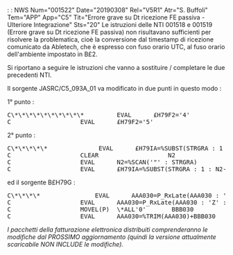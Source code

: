  :  : NWS Num="001522" Date="20190308" Rel="V5R1" Atr="S. Buffoli" Tem="APP" App="C5" Tit="Errore grave su Dt ricezione FE passiva - Ulteriore Integrazione" Sts="20"
Le istruzioni delle NTI 001518 e 001519 (Errore grave su Dt ricezione FE passiva) non risultavano sufficienti per risolvere la problematica, cioè la conversione dal timestamp di ricezione comunicato
da Abletech, che è espresso con fuso orario UTC, al fuso orario dell'ambiente impostato in B£2.

Si riportano a seguire le istruzioni che vanno a sostituire / completare le due precedenti NTI.

Il sorgente JASRC/C5_093A_01 va modificato in due punti in questo modo : 

1° punto : 
<pre>
C\*\*\*\*\*\*\*\*\*\*         EVAL      £H79F2='4'
C                   EVAL      £H79F2='5'
</pre>

2° punto : 
<pre>
C\*\*\*\*\*              EVAL      £H79IA=%SUBST(STRGRA : 1 : 28)
C                   CLEAR                   N2                2 0
C                   EVAL      N2=%SCAN('"' : STRGRA)
C                   EVAL      £H79IA=%SUBST(STRGRA : 1 : N2-1)
</pre>

ed il sorgente B£H79G : 
<pre>
C\*\*\*\*               EVAL      AAA030=P_RxLate(AAA030 : 'Z' : '')
C                   EVAL      AAA030=P_RxLate(AAA030 : 'Z' : '00')
C                   MOVEL(P)  \*ALL'0'       BBB030           30
C                   EVAL      AAA030=%TRIM(AAA030)+BBB030
</pre>

<i>I pacchetti della fatturazione elettronica distribuiti comprenderanno le modifiche dal PROSSIMO
aggiornamento (quindi la versione attualmente scaricabile NON INCLUDE le modifiche).</i> 